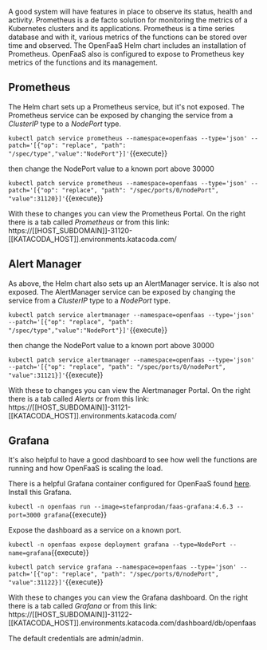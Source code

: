 A good system will have features in place to observe its status, health and activity. Prometheus is a de facto solution for monitoring the metrics of a Kubernetes clusters and its applications. Prometheus is a time series database and with it, various metrics of the functions can be stored over time and observed. The OpenFaaS Helm chart includes an installation of Prometheus. OpenFaaS also is configured to expose to Prometheus key metrics of the functions and its management.

## Prometheus ##

The Helm chart sets up a Prometheus service, but it's not exposed. The Prometheus service can be exposed by changing the service from a _ClusterIP_ type to a _NodePort_ type.

`kubectl patch service prometheus --namespace=openfaas --type='json' --patch='[{"op": "replace", "path": "/spec/type","value":"NodePort"}]'`{{execute}}

then change the NodePort value to a known port above 30000

`kubectl patch service prometheus --namespace=openfaas --type='json' --patch='[{"op": "replace", "path": "/spec/ports/0/nodePort", "value":31120}]'`{{execute}}

With these to changes you can view the Prometheus Portal. On the right there is a tab called _Prometheus_ or from this link: https://[[HOST_SUBDOMAIN]]-31120-[[KATACODA_HOST]].environments.katacoda.com/

## Alert Manager ##

As above, the Helm chart also sets up an AlertManager service. It is also not exposed. The AlertManager service can be exposed by changing the service from a _ClusterIP_ type to a _NodePort_ type.

`kubectl patch service alertmanager --namespace=openfaas --type='json' --patch='[{"op": "replace", "path": "/spec/type","value":"NodePort"}]'`{{execute}}

then change the NodePort value to a known port above 30000

`kubectl patch service alertmanager --namespace=openfaas --type='json' --patch='[{"op": "replace", "path": "/spec/ports/0/nodePort", "value":31121}]'`{{execute}}

With these to changes you can view the Alertmanager Portal. On the right there is a tab called _Alerts_ or from this link: https://[[HOST_SUBDOMAIN]]-31121-[[KATACODA_HOST]].environments.katacoda.com/

## Grafana ##

It's also helpful to have a good dashboard to see how well the functions are running and how OpenFaaS is scaling the load.

There is a helpful Grafana container configured for OpenFaaS found [here](https://github.com/stefanprodan/faas-grafana). Install this Grafana.

`kubectl -n openfaas run --image=stefanprodan/faas-grafana:4.6.3 --port=3000 grafana`{{execute}}

Expose the dashboard as a service on a known port.

`kubectl -n openfaas expose deployment grafana --type=NodePort --name=grafana`{{execute}}

`kubectl patch service grafana --namespace=openfaas --type='json' --patch='[{"op": "replace", "path": "/spec/ports/0/nodePort", "value":31122}]'`{{execute}}

With these to changes you can view the Grafana dashboard. On the right there is a tab called _Grafana_ or from this link: https://[[HOST_SUBDOMAIN]]-31122-[[KATACODA_HOST]].environments.katacoda.com/dashboard/db/openfaas

The default credentials are admin/admin.
